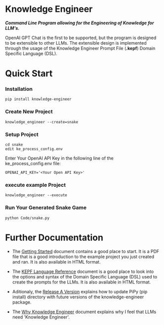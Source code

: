 # Knowledge Engineer

***Command Line Program allowing for the Engineering of Knowledge for LLM's.***

OpenAI GPT Chat is the first to be supported, but the program is designed to be extensible to other LLMs. The extensible design is implemented through the usage of the Knowledge Engineer Prompt File (**.kepf**) Domain Specific Language (DSL).

# Quick Start
### Installation
    pip install knowledge-engineer

### Create New Project
    knowledge_engineer --create=snake

### Setup Project
    cd snake
    edit ke_process_config.env

Enter Your OpenAI API Key in the following line of the ke_process_config.env file:

    OPENAI_API_KEY='<Your Open API Key>'

### execute example Project
    knowledge_engineer --execute

### Run Your Generated Snake Game
    python Code/snake.py

# Further Documentation



- The [Getting Started](Documentation/Getting%20Started/Getting%20Started.pdf) document contains a good place to start.  It is a PDF file that is a good introduction to the example project you just created and ran.  It is also available in HTML format.

- The [KEPF Language Reference]('Documentation/KEPF%20Language%20Reference/KEPF%20Language%20Reference.pdf') document is a good place to look into the options and syntax of the Domain Specific Language (DSL) used to create the prompts for the LLMs.  It is also available in HTML format.

- Aditionaly, the [Release A Version]('Documentation/Release%20A%20Version/Release%20A%20Version.pdf')  explains how to update PiPy (pip install) directory with future versions of the knowledge-engineer package.

- The [Why Knowledge Engineer](Documentation/Why%20Knowledge%20Engineer/Why%20Knowledge%20Engineer.pdf) document explains why I feel that LLMs need 'Knowledge Engineer'.

